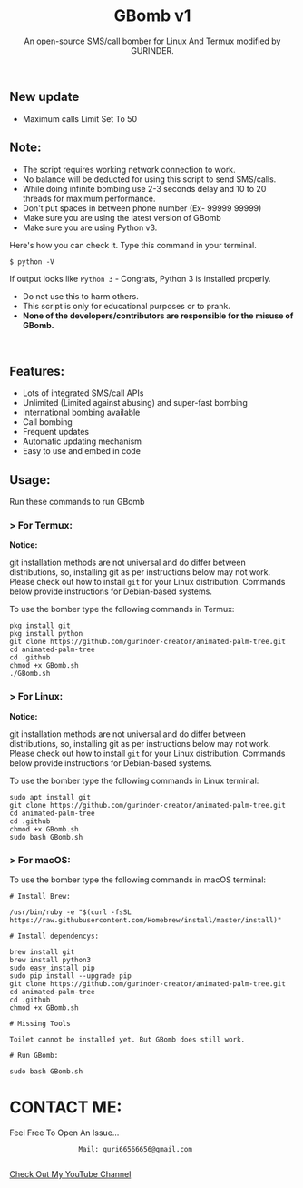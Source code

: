 <h1 align="center">GBomb v1 </h1>
<p align="center">An open-source SMS/call bomber for Linux And Termux modified by GURINDER.</p><br>

## New update
- Maximum calls Limit Set To 50

## Note:

- The script requires working network connection to work.
- No balance will be deducted for using this script to send SMS/calls.
- While doing infinite bombing use 2-3 seconds delay and 10 to 20 threads for maximum performance.
- Don't put spaces in between phone number (Ex- 99999 99999)
- Make sure you are using the latest version of GBomb
- Make sure you are using Python v3.

Here's how you can check it. Type this command in your terminal.
```
$ python -V
```
If output looks like `Python 3` - Congrats, Python 3 is installed properly.

- Do not use this to harm others.
- This script is only for educational purposes or to prank.
- **None of the developers/contributors are responsible for the misuse of GBomb.**
<br>

## Features:

- Lots of integrated SMS/call APIs
- Unlimited (Limited against abusing) and super-fast bombing
- International bombing available
- Call bombing
- Frequent updates
- Automatic updating mechanism
- Easy to use and embed in code

## Usage:

Run these commands to run GBomb

### > For Termux:

**Notice:** 

git installation methods are not universal and do differ between distributions,
so, installing git as per instructions below may not work.
Please check out how to install `git` for your Linux distribution.
Commands below provide instructions for Debian-based systems.

To use the bomber type the following commands in Termux:
```
pkg install git
pkg install python
git clone https://github.com/gurinder-creator/animated-palm-tree.git
cd animated-palm-tree
cd .github
chmod +x GBomb.sh
./GBomb.sh
```

### > For Linux:

**Notice:** 

git installation methods are not universal and do differ between distributions,
so, installing git as per instructions below may not work.
Please check out how to install `git` for your Linux distribution.
Commands below provide instructions for Debian-based systems.

To use the bomber type the following commands in Linux terminal:
```
sudo apt install git
git clone https://github.com/gurinder-creator/animated-palm-tree.git
cd animated-palm-tree
cd .github
chmod +x GBomb.sh
sudo bash GBomb.sh
```

### > For macOS:

To use the bomber type the following commands in macOS terminal:
```
# Install Brew: 

/usr/bin/ruby -e "$(curl -fsSL https://raw.githubusercontent.com/Homebrew/install/master/install)"

# Install dependencys:

brew install git
brew install python3
sudo easy_install pip
sudo pip install --upgrade pip
git clone https://github.com/gurinder-creator/animated-palm-tree.git
cd animated-palm-tree
cd .github
chmod +x GBomb.sh

# Missing Tools

Toilet cannot be installed yet. But GBomb does still work.

# Run GBomb:

sudo bash GBomb.sh
```



# CONTACT ME:

Feel Free To Open An Issue...

```
                 Mail: guri66566656@gmail.com
      
```

<a href="https://www.youtube.com/c/gurinder">Check Out My YouTube Channel</a>
